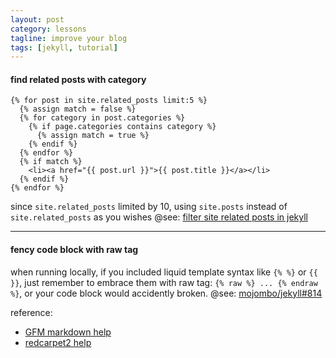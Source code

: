 ```yaml
---
layout: post
category: lessons
tagline: improve your blog
tags: [jekyll, tutorial]
---
```

#### find related posts with category

<!--{% raw %}-->
```django
{% for post in site.related_posts limit:5 %}
  {% assign match = false %}
  {% for category in post.categories %}
    {% if page.categories contains category %}
      {% assign match = true %}
    {% endif %}
  {% endfor %}
  {% if match %}
    <li><a href="{{ post.url }}">{{ post.title }}</a></li>
  {% endif %}                       
{% endfor %}
```
<!--{% endraw %}-->
<!--excerpt:end-->

since `site.related_posts` limited by 10, using `site.posts` instead of `site.related_posts` as you wishes
@see: [filter site related posts in jekyll](http://stackoverflow.com/questions/10906574/filter-site-related-posts-in-jekyll)

---

#### fency code block with raw tag

when running locally, if you included liquid template syntax like <code>&#123;% %}</code> or <code>&#123;{ }}</code>, just remember to embrace them with raw tag: <code>&#123;% raw %} ... &#123;% endraw %}</code>, or your code block would accidently broken.
@see: [mojombo/jekyll#814](https://github.com/mojombo/jekyll/issues/814)

reference:
+ [GFM markdown help](https://help.github.com/articles/github-flavored-markdown)
+ [redcarpet2 help](https://github.com/vmg/redcarpet/blob/master/README.markdown)

